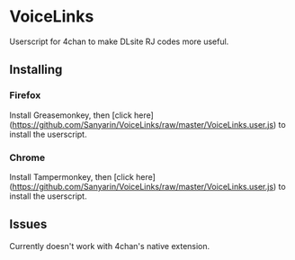 # VoiceLinks
Userscript for 4chan to make DLsite RJ codes more useful.

## Installing

### Firefox
Install Greasemonkey, then [click here] (https://github.com/Sanyarin/VoiceLinks/raw/master/VoiceLinks.user.js) to install the userscript.

### Chrome
Install Tampermonkey, then [click here] (https://github.com/Sanyarin/VoiceLinks/raw/master/VoiceLinks.user.js) to install the userscript.

## Issues
Currently doesn't work with 4chan's native extension.